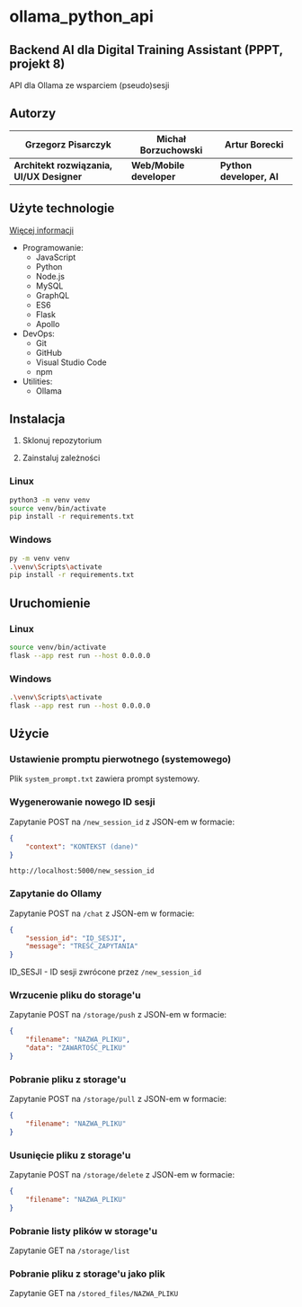 # ollama_python_api

## Backend AI dla Digital Training Assistant (PPPT, projekt 8)

API dla Ollama ze wsparciem (pseudo)sesji

## Autorzy

<!-- <h1 style="text-align: center;">Studio CodeLab</h1>

<div style="display: flex; justify-content: space-between; width: 100%;">
  <div style="width: 25%; text-align: center;"><h1>Grzegorz Pisarczyk</h1><img style="width: 100%; border-radius: 5
0%;" src="img/pisarczyk.jpg" alt="Grzegorz Pisarczyk"/><h3>Architekt rozwiązania, UI/UX Designer</h3></div>
  <div style="width: 25%; text-align: center;"><h1>Michał Borzuchowski</h1><img style="width: 100%; border-radius:
50%;" src="img/borzuchowski.png" alt="Michał Borzuchowski"/><h3>Web/Mobile developer</h3></div>
  <div style="width: 25%; text-align: center;"><h1>Artur Borecki</h1><img style="width: 100%; border-radius: 50%;"
src="img/borecki.jpg" alt="Artur Borecki"/><h3>Python developer, AI</h3></div>
</div> -->

| Grzegorz Pisarczyk | Michał Borzuchowski | Artur Borecki |
|--------------------|---------------------|---------------|
| **Architekt rozwiązania, UI/UX Designer** | **Web/Mobile developer** | **Python developer, AI** |

## Użyte technologie

[Więcej informacji](https://stackshare.io/StudioCodeLab/city-coders-hackathon-plock-back-end)

- Programowanie:
  - JavaScript
  - Python
  - Node.js
  - MySQL
  - GraphQL
  - ES6
  - Flask
  - Apollo
- DevOps:
  - Git
  - GitHub
  - Visual Studio Code
  - npm
- Utilities:
  - Ollama

## Instalacja

1. Sklonuj repozytorium

2. Zainstaluj zależności

### Linux

```bash
python3 -m venv venv
source venv/bin/activate
pip install -r requirements.txt
```

### Windows

```bash
py -m venv venv
.\venv\Scripts\activate
pip install -r requirements.txt
```

## Uruchomienie

### Linux

```bash
source venv/bin/activate
flask --app rest run --host 0.0.0.0
```

### Windows

```bash
.\venv\Scripts\activate
flask --app rest run --host 0.0.0.0
```

## Użycie

### Ustawienie promptu pierwotnego (systemowego)

Plik `system_prompt.txt` zawiera prompt systemowy.

### Wygenerowanie nowego ID sesji

Zapytanie POST na `/new_session_id` z JSON-em w formacie:
```json
{
    "context": "KONTEKST (dane)"
}
```
`http://localhost:5000/new_session_id`

### Zapytanie do Ollamy

Zapytanie POST na `/chat` z JSON-em w formacie:
```json
{
    "session_id": "ID_SESJI",
    "message": "TREŚĆ_ZAPYTANIA"
}
```
ID_SESJI - ID sesji zwrócone przez `/new_session_id`

### Wrzucenie pliku do storage'u

Zapytanie POST na `/storage/push` z JSON-em w formacie:
```json
{
    "filename": "NAZWA_PLIKU",
    "data": "ZAWARTOŚĆ_PLIKU"
}
```

### Pobranie pliku z storage'u

Zapytanie POST na `/storage/pull` z JSON-em w formacie:
```json
{
    "filename": "NAZWA_PLIKU"
}
```

### Usunięcie pliku z storage'u

Zapytanie POST na `/storage/delete` z JSON-em w formacie:
```json
{
    "filename": "NAZWA_PLIKU"
}
```

### Pobranie listy plików w storage'u

Zapytanie GET na `/storage/list`

### Pobranie pliku z storage'u jako plik

Zapytanie GET na `/stored_files/NAZWA_PLIKU`
